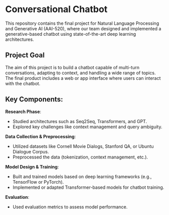 # Conversational Chatbot

This repository contains the final project for Natural Language Processing and Generative AI (AAI-520), where our team designed and implemented a generative-based chatbot using state-of-the-art deep learning architectures.

## Project Goal
The aim of this project is to build a chatbot capable of multi-turn conversations, adapting to context, and handling a wide range of topics. The final product includes a web or app interface where users can interact with the chatbot.

## Key Components:
**Research Phase**:
- Studied architectures such as Seq2Seq, Transformers, and GPT.
- Explored key challenges like context management and query ambiguity.
  
**Data Collection & Preprocessing**:
- Utilized datasets like Cornell Movie Dialogs, Stanford QA, or Ubuntu Dialogue Corpus.
- Preprocessed the data (tokenization, context management, etc.).

**Model Design & Training**:
- Built and trained models based on deep learning frameworks (e.g., TensorFlow or PyTorch).
- Implemented or adapted Transformer-based models for chatbot training.

**Evaluation**:
- Used evaluation metrics to assess model performance.
